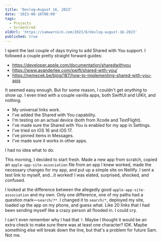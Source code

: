 ```yaml
---
title: 'Devlog—August 16, 2023'
date: '2023-08-16T08:00'
tags:
  - Projects
  - ScreenCred
oldUrl: 'https://samwarnick.com/2023/8/devlog-august-16-2023'
published: true
---
```


I spent the last couple of days trying to add Shared with You support. I followed a couple pretty straight forward guides:

* https://developer.apple.com/documentation/sharedwithyou
* https://www.avanderlee.com/swift/shared-with-you/
* https://nemecek.be/blog/187/how-to-implementing-shared-with-you-apis

It seemed easy enough. But for some reason,  I couldn't get _anything_ to show up. I even tried with a couple vanilla apps, both SwiftUI and UIKit, and nothing.

* My universal links work.
* I've added the Shared with You capability.
* I'm testing on an actual device (both from Xcode and TestFlight).
* I've made sure the Shared with You is enabled for my app in Settings.
* I've tried on iOS 16 and iOS 17.
* I've pinned items in Messages.
* I've made sure it works in other apps.

I had no idea what to do.

This morning, I decided to start fresh. Made a new app from scratch, copied an `apple-app-site-association` file from an app I knew worked, made the necessary changes for my app, and put up a simple site on Netlify. I sent a test link to myself, and...it worked! I was elated, surprised, shocked, and confused.

I looked at the difference between the allegedly good `apple-app-site-association` and my own. Only one difference, one of my paths had a question mark—`search/?*`. I changed it to `search/*`, deployed my site, loaded up the app on my phone, and guess what. Like 20 links that I had been sending myself like a crazy person all flooded in. I could cry.

I can't even remember why I had that `?`. Maybe I thought it would be an extra check to make sure there was at least one character? IDK. Maybe something else will break down the line, but that's a problem for future Sam. Not me.
